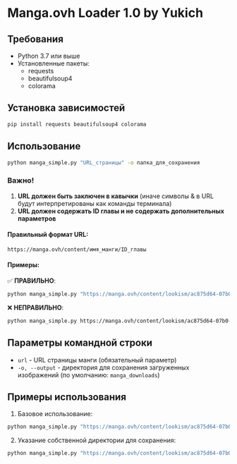 # Manga.ovh Loader 1.0 by Yukich 
## Требования

- Python 3.7 или выше
- Установленные пакеты:
  - requests
  - beautifulsoup4
  - colorama

## Установка зависимостей

```bash
pip install requests beautifulsoup4 colorama
```
## Использование

```bash
python manga_simple.py "URL_страницы" -o папка_для_сохранения
```

### Важно!

1. **URL должен быть заключен в кавычки** (иначе символы & в URL будут интерпретированы как команды терминала)
2. **URL должен содержать ID главы и не содержать дополнительных параметров**

#### Правильный формат URL:
```
https://manga.ovh/content/имя_манги/ID_главы
```

#### Примеры:

✅ **ПРАВИЛЬНО**:
```bash
python manga_simple.py "https://manga.ovh/content/lookism/ac875d64-07b0-4f1c-9e34-f06648719ffd"
```

❌ **НЕПРАВИЛЬНО**:
```bash
python manga_simple.py https://manga.ovh/content/lookism/ac875d64-07b0-4f1c-9e34-f06648719ffd?page=0
```


## Параметры командной строки

- `url` - URL страницы манги (обязательный параметр)
- `-o, --output` - директория для сохранения загруженных изображений (по умолчанию: `manga_downloads`)

## Примеры использования

1. Базовое использование:
```bash
python manga_simple.py "https://manga.ovh/content/lookism/ac875d64-07b0-4f1c-9e34-f06648719ffd"
```

2. Указание собственной директории для сохранения:
```bash
python manga_simple.py "https://manga.ovh/content/lookism/ac875d64-07b0-4f1c-9e34-f06648719ffd" -o my_downloads
```


